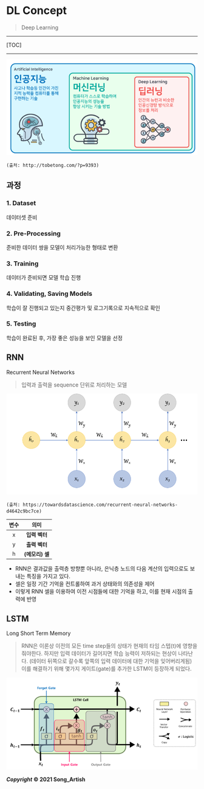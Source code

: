 # DL Concept

> Deep Learning

---

[TOC]

---

![AI/머신러닝/딥러닝의 관계](img/ai_boundary.png)

`(출처: http://tobetong.com/?p=9393)`



## 과정

### 1. Dataset

데이터셋 준비

### 2. Pre-Processing

준비한 데이터 쌍을 모델이 처리가능한 형태로 변환

### 3. Training

데이터가 준비되면 모델 학습 진행

### 4. Validating, Saving Models

학습이 잘 진행되고 있는지 중간평가 및 로그기록으로 지속적으로 확인

### 5. Testing

학습이 완료된 후, 가장 좋은 성능을 보인 모델을 선정



## RNN

Recurrent Neural Networks

> 입력과 출력을 sequence 단위로 처리하는 모델

![RNN 구조](img/RNN_structure.png)

`(출처: https://towardsdatascience.com/recurrent-neural-networks-d4642c9bc7ce)`

| 변수 |      의미       |
| :--: | :-------------: |
|  x   |  **입력 벡터**  |
|  y   |  **출력 벡터**  |
|  h   | **(메모리) 셀** |



- RNN은 결과값을 출력층 방향뿐 아니라, 은닉층 노드의 다음 계산의 입력으로도 보내는 특징을 가지고 있다.
- 셀은 일정 기간 기억을 컨트롤하여 과거 상태와의 의존성을 제어
- 이렇게 RNN 셀을 이용하여 이전 시점들에 대한 기억을 하고, 이를 현재 시점의 출력에 반영



## LSTM

Long Short Term Memory

> RNN은 이론상 이전의 모든 time step들의 상태가 현재의 타임 스텝(t)에 영향을 줘야한다. 하지만 입력 데이터가 길어지면 학습 능력이 저하되는 현상이 나타난다. (데이터 뒤쪽으로 갈수록 앞쪽의 입력 데이터에 대한 기억을 잊어버리게됨) 이를 해결하기 위해 몇가지 게이트(gate)를 추가한 LSTM이 등장하게 되었다.

![LSTM 구조](img/LSTM_structure.png)



***Copyright* © 2021 Song_Artish**